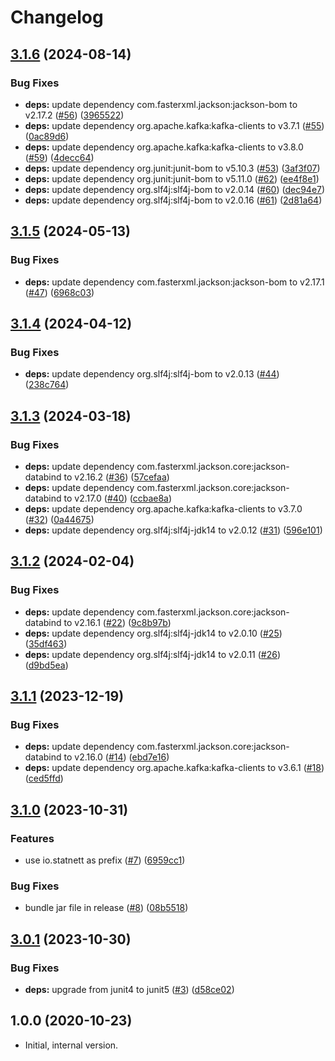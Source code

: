 # Changelog

## [3.1.6](https://github.com/statnett/k3a-spiffe-principal-builder/compare/v3.1.5...v3.1.6) (2024-08-14)


### Bug Fixes

* **deps:** update dependency com.fasterxml.jackson:jackson-bom to v2.17.2 ([#56](https://github.com/statnett/k3a-spiffe-principal-builder/issues/56)) ([3965522](https://github.com/statnett/k3a-spiffe-principal-builder/commit/39655226df6985bc109228d79374a3f991e3c370))
* **deps:** update dependency org.apache.kafka:kafka-clients to v3.7.1 ([#55](https://github.com/statnett/k3a-spiffe-principal-builder/issues/55)) ([0ac89d6](https://github.com/statnett/k3a-spiffe-principal-builder/commit/0ac89d6e98abb589f09ab13fbbc7f60b46330407))
* **deps:** update dependency org.apache.kafka:kafka-clients to v3.8.0 ([#59](https://github.com/statnett/k3a-spiffe-principal-builder/issues/59)) ([4decc64](https://github.com/statnett/k3a-spiffe-principal-builder/commit/4decc6470eabb2a7bf364d0f17b8cb72bd189ca0))
* **deps:** update dependency org.junit:junit-bom to v5.10.3 ([#53](https://github.com/statnett/k3a-spiffe-principal-builder/issues/53)) ([3af3f07](https://github.com/statnett/k3a-spiffe-principal-builder/commit/3af3f07bfb2c7d83fecef784389fbec8ab11fa28))
* **deps:** update dependency org.junit:junit-bom to v5.11.0 ([#62](https://github.com/statnett/k3a-spiffe-principal-builder/issues/62)) ([ee4f8e1](https://github.com/statnett/k3a-spiffe-principal-builder/commit/ee4f8e1f82e1f149f287c6aaa922fb85c8757fd7))
* **deps:** update dependency org.slf4j:slf4j-bom to v2.0.14 ([#60](https://github.com/statnett/k3a-spiffe-principal-builder/issues/60)) ([dec94e7](https://github.com/statnett/k3a-spiffe-principal-builder/commit/dec94e7ebdfc27d12e85a9cde0903b3b9b0aa7c7))
* **deps:** update dependency org.slf4j:slf4j-bom to v2.0.16 ([#61](https://github.com/statnett/k3a-spiffe-principal-builder/issues/61)) ([2d81a64](https://github.com/statnett/k3a-spiffe-principal-builder/commit/2d81a641113e4d8ca5df69134ebca7e9965578f6))

## [3.1.5](https://github.com/statnett/k3a-spiffe-principal-builder/compare/v3.1.4...v3.1.5) (2024-05-13)


### Bug Fixes

* **deps:** update dependency com.fasterxml.jackson:jackson-bom to v2.17.1 ([#47](https://github.com/statnett/k3a-spiffe-principal-builder/issues/47)) ([6968c03](https://github.com/statnett/k3a-spiffe-principal-builder/commit/6968c03c616e87589036d609f208aed08033e2aa))

## [3.1.4](https://github.com/statnett/k3a-spiffe-principal-builder/compare/v3.1.3...v3.1.4) (2024-04-12)


### Bug Fixes

* **deps:** update dependency org.slf4j:slf4j-bom to v2.0.13 ([#44](https://github.com/statnett/k3a-spiffe-principal-builder/issues/44)) ([238c764](https://github.com/statnett/k3a-spiffe-principal-builder/commit/238c764eece3d7065380aba9276dfe4428fbab2c))

## [3.1.3](https://github.com/statnett/k3a-spiffe-principal-builder/compare/v3.1.2...v3.1.3) (2024-03-18)


### Bug Fixes

* **deps:** update dependency com.fasterxml.jackson.core:jackson-databind to v2.16.2 ([#36](https://github.com/statnett/k3a-spiffe-principal-builder/issues/36)) ([57cefaa](https://github.com/statnett/k3a-spiffe-principal-builder/commit/57cefaa91ecd46210e76880575e253b4da0f2e30))
* **deps:** update dependency com.fasterxml.jackson.core:jackson-databind to v2.17.0 ([#40](https://github.com/statnett/k3a-spiffe-principal-builder/issues/40)) ([ccbae8a](https://github.com/statnett/k3a-spiffe-principal-builder/commit/ccbae8a4d34a3ec17b808dca11cc364f27f678c6))
* **deps:** update dependency org.apache.kafka:kafka-clients to v3.7.0 ([#32](https://github.com/statnett/k3a-spiffe-principal-builder/issues/32)) ([0a44675](https://github.com/statnett/k3a-spiffe-principal-builder/commit/0a446755082b330d75a34181d3f9123807b6c06b))
* **deps:** update dependency org.slf4j:slf4j-jdk14 to v2.0.12 ([#31](https://github.com/statnett/k3a-spiffe-principal-builder/issues/31)) ([596e101](https://github.com/statnett/k3a-spiffe-principal-builder/commit/596e1015da464f6ef62530eb4b66c6251ab860d6))

## [3.1.2](https://github.com/statnett/k3a-spiffe-principal-builder/compare/v3.1.1...v3.1.2) (2024-02-04)


### Bug Fixes

* **deps:** update dependency com.fasterxml.jackson.core:jackson-databind to v2.16.1 ([#22](https://github.com/statnett/k3a-spiffe-principal-builder/issues/22)) ([9c8b97b](https://github.com/statnett/k3a-spiffe-principal-builder/commit/9c8b97bed591c285348234f4d964246d66b3979b))
* **deps:** update dependency org.slf4j:slf4j-jdk14 to v2.0.10 ([#25](https://github.com/statnett/k3a-spiffe-principal-builder/issues/25)) ([35df463](https://github.com/statnett/k3a-spiffe-principal-builder/commit/35df463744e79d49f8ef8aa7e1bdbdab72726cd1))
* **deps:** update dependency org.slf4j:slf4j-jdk14 to v2.0.11 ([#26](https://github.com/statnett/k3a-spiffe-principal-builder/issues/26)) ([d9bd5ea](https://github.com/statnett/k3a-spiffe-principal-builder/commit/d9bd5eaf9fa2537f1711f8b9088c6294ac89b069))

## [3.1.1](https://github.com/statnett/k3a-spiffe-principal-builder/compare/v3.1.0...v3.1.1) (2023-12-19)


### Bug Fixes

* **deps:** update dependency com.fasterxml.jackson.core:jackson-databind to v2.16.0 ([#14](https://github.com/statnett/k3a-spiffe-principal-builder/issues/14)) ([ebd7e16](https://github.com/statnett/k3a-spiffe-principal-builder/commit/ebd7e16dd5b7c6359c6d30e91ee001d810c7dcf0))
* **deps:** update dependency org.apache.kafka:kafka-clients to v3.6.1 ([#18](https://github.com/statnett/k3a-spiffe-principal-builder/issues/18)) ([ced5ffd](https://github.com/statnett/k3a-spiffe-principal-builder/commit/ced5ffd51b866d566c34056bc6c5103c70e66c72))

## [3.1.0](https://github.com/statnett/k3a-spiffe-principal-builder/compare/v3.0.1...v3.1.0) (2023-10-31)


### Features

* use io.statnett as prefix ([#7](https://github.com/statnett/k3a-spiffe-principal-builder/issues/7)) ([6959cc1](https://github.com/statnett/k3a-spiffe-principal-builder/commit/6959cc15156b6eb6c8c2c42947dd610964884029))


### Bug Fixes

* bundle jar file in release ([#8](https://github.com/statnett/k3a-spiffe-principal-builder/issues/8)) ([08b5518](https://github.com/statnett/k3a-spiffe-principal-builder/commit/08b5518057d96de5baacb5df5c846ef01575de6e))

## [3.0.1](https://github.com/statnett/k3a-spiffe-principal-builder/compare/v3.0.0...v3.0.1) (2023-10-30)


### Bug Fixes

* **deps:** upgrade from junit4 to junit5 ([#3](https://github.com/statnett/k3a-spiffe-principal-builder/issues/3)) ([d58ce02](https://github.com/statnett/k3a-spiffe-principal-builder/commit/d58ce022c5e3cc4fe1fbb17d18004c4bc791fe5d))

## 1.0.0 (2020-10-23)

* Initial, internal version.
